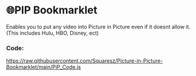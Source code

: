 # 🌐PIP Bookmarklet 

Enables you to put any video into Picture in Picture even if it doesnt allow it. (This includes Hulu, HBO, Disney, ect)

### Code:
https://raw.githubusercontent.com/Squaresz/Picture-in-Picture-Bookmarklet/main/PiP_Code.js
